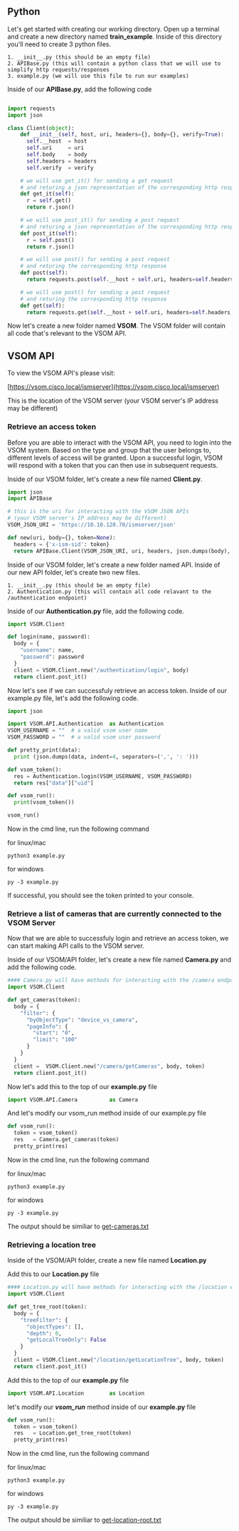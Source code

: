 Python
-----------------------

Let's get started with creating our working directory. Open up a terminal and create a new directory named **train_example**. Inside of this directory you'll need to create 3 python files.


~~~
1. __init__.py (this should be an empty file)
2. APIBase.py (this will contain a python class that we will use to simplify http requests/responses
3. example.py (we will use this file to run our examples)
~~~


Inside of our **APIBase.py**, add the following code

~~~python

import requests
import json

class Client(object):
    def __init__(self, host, uri, headers={}, body={}, verify=True):
      self.__host  = host
      self.uri     = uri
      self.body    = body
      self.headers = headers
      self.verify  = verify

    # we will use get_it() for sending a get request
    # and returing a json representation of the corresponding http response's body
    def get_it(self):
      r = self.get()
      return r.json()

    # we will use post_it() for sending a post request
    # and returing a json representation of the corresponding http response's body
    def post_it(self):
      r = self.post()
      return r.json()

    # we will use post() for sending a post request
    # and returing the corresponding http response
    def post(self):
      return requests.post(self.__host + self.uri, headers=self.headers, data=self.body, verify=self.verify)

    # we will use post() for sending a post request
    # and returing the corresponding http response   
    def get(self):  
      return requests.get(self.__host + self.uri, headers=self.headers, verify=self.verify)

~~~

Now let's create a new folder named **VSOM**. The VSOM folder will contain all code that's relevant to the VSOM API.

VSOM API
----------------------

To view the VSOM API's please visit:


[https://vsom.cisco.local/ismserver](https://vsom.cisco.local/ismserver)

This is the location of the VSOM server (your VSOM server's IP address may be different)


### Retrieve an access token

Before you are able to interact with the VSOM API, you need to login into the VSOM system. Based on the type and group that the user belongs to, different levels of access will be granted. Upon a successful login, VSOM will respond with a token that you can then use in subsequent requests.

Inside of our VSOM folder, let's create a new file named **Client.py**.

~~~python
import json
import APIBase

# this is the uri for interacting with the VSOM JSON APIs
# (your VSOM server's IP address may be different)
VSOM_JSON_URI = 'https://10.10.120.70/ismserver/json'

def new(uri, body={}, token=None):
  headers = {'x-ism-sid': token}
  return APIBase.Client(VSOM_JSON_URI, uri, headers, json.dumps(body), False)
~~~

Inside of our VSOM folder, let's create a new folder named API. Inside of our new API folder, let's create two new files.

~~~
1. __init__.py (this should be an empty file)
2. Authentication.py (this will contain all code relavant to the /authentication endpoint)
~~~

Inside of our **Authentication.py** file, add the following code.

~~~python
import VSOM.Client

def login(name, password):
  body = {
    "username": name,
    "password": password
  }
  client = VSOM.Client.new("/authentication/login", body)
  return client.post_it()
~~~

Now let's see if we can successfuly retrieve an access token. Inside of our example.py file, let's add the following code.

~~~python
import json

import VSOM.API.Authentication  as Authentication
VSOM_USERNAME = ""  # a valid vsom user name
VSOM_PASSWORD = ""  # a valid vsom user password

def pretty_print(data):
  print (json.dumps(data, indent=4, separators=(',', ': ')))

def vsom_token():
  res = Authentication.login(VSOM_USERNAME, VSOM_PASSWORD)
  return res["data"]["uid"]

def vsom_run():
  print(vsom_token())

vsom_run()
~~~

Now in the cmd line, run the following command

for linux/mac

~~~
python3 example.py
~~~
for windows

~~~
py -3 example.py
~~~

If successful, you should see the token printed to your console.

### Retrieve a list of cameras that are currently connected to the VSOM Server

Now that we are able to successfuly login and retrieve an access token, we can start making API calls to the VSOM server.

Inside of our VSOM/API folder, let's create a new file named **Camera.py** and add the following code.

~~~python
#### Camera.py will have methods for interacting with the /camera endpoint
import VSOM.Client

def get_cameras(token):
  body = {
    "filter": {
      "byObjectType": "device_vs_camera",
      "pageInfo": {
        "start": "0",
        "limit": "100"
      }
    }
  }
  client =  VSOM.Client.new("/camera/getCameras", body, token)
  return client.post_it()
~~~

Now let's add this to the top of our **example.py** file

~~~python
import VSOM.API.Camera          as Camera
~~~

And let's modify our vsom_run method inside of our example.py file

~~~python
def vsom_run():
  token = vsom_token()
  res   = Camera.get_cameras(token)
  pretty_print(res)
~~~

Now in the cmd line, run the following command

for linux/mac

~~~
python3 example.py
~~~
for windows

~~~
py -3 example.py
~~~


The output should be similiar to [get-cameras.txt](/posts/files/vsom-camera-lab/assets/get-cameras.txt)


### Retrieving a location tree

Inside of the VSOM/API folder, create a new file named **Location.py**

Add this to our **Location.py** file

~~~python
#### Location.py will have methods for interacting with the /location endpoint
import VSOM.Client

def get_tree_root(token):
  body = {
    "treeFilter": {
      "objectTypes": [],
      "depth": 0,
      "getLocalTreeOnly": False
    }
  }
  client = VSOM.Client.new("/location/getLocationTree", body, token)
  return client.post_it()
~~~

Add this to the top of our **example.py** file

~~~python
import VSOM.API.Location        as Location
~~~

let's modify our ***vsom_run*** method inside of our **example.py** file

~~~python
def vsom_run():
  token = vsom_token()
  res   = Location.get_tree_root(token)
  pretty_print(res)
~~~

Now in the cmd line, run the following command

for linux/mac

~~~
python3 example.py
~~~
for windows

~~~
py -3 example.py
~~~

The output should be similiar to [get-location-root.txt](/posts/files/vsom-camera-lab/assets/get-location-root.txt)
